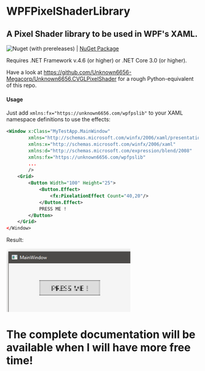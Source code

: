 # WPFPixelShaderLibrary
## A Pixel Shader library to be used in WPF's XAML.
![Nuget (with prereleases)](https://img.shields.io/nuget/vpre/unknown6656.WPFPixelShaderLibrary)
| [NuGet Package](https://www.nuget.org/packages/unknown6656.WPFPixelShaderLibrary/)

Requires .NET Framework v.4.6 (or higher) or .NET Core 3.0 (or higher).

Have a look at https://github.com/Unknown6656-Megacorp/Unknown6656.CVGLPixelShader for a rough Python-equivalent of this repo.

#### Usage
Just add `xmlns:fx="https://unknown6656.com/wpfpslib"` to your XAML namespace definitions to use the effects:
```xml
<Window x:Class="MyTestApp.MainWindow"
        xmlns="http://schemas.microsoft.com/winfx/2006/xaml/presentation"
        xmlns:x="http://schemas.microsoft.com/winfx/2006/xaml"
        xmlns:d="http://schemas.microsoft.com/expression/blend/2008"
        xmlns:fx="https://unknown6656.com/wpfpslib"
        ...
        />
    <Grid>
        <Button Width="100" Height="25">
            <Button.Effect>
                <fx:PixelationEffect Count="40,20"/>
            </Button.Effect>
            PRESS ME !
        </Button>
    </Grid>
</Window>
```
Result:

![](capture.png)


# The complete documentation will be available when I will have more free time!

